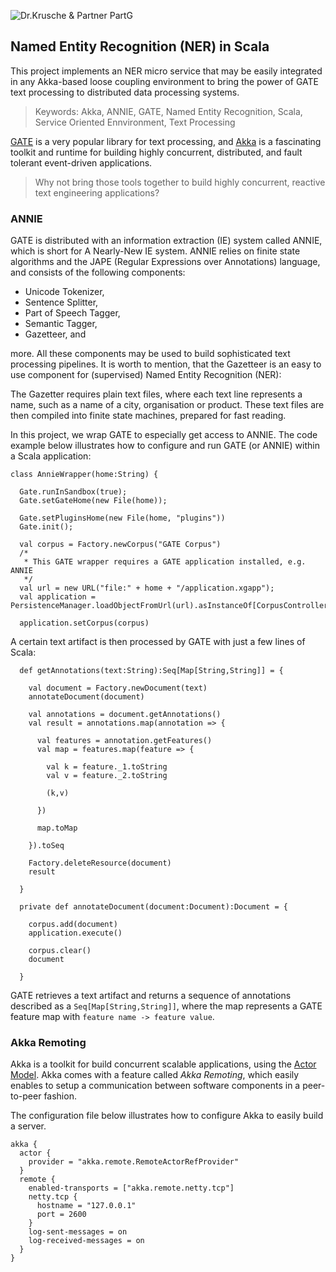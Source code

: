 ![Dr.Krusche & Partner PartG](https://raw.github.com/skrusche63/spark-elastic/master/images/dr-kruscheundpartner.png)

## Named Entity Recognition (NER) in Scala

This project implements an NER micro service that may be easily integrated in any Akka-based loose coupling environment to bring the power of GATE text processing to distributed data processing systems.

> Keywords: Akka, ANNIE, GATE, Named Entity Recognition, Scala, Service Oriented Ennvironment, Text Processing


[GATE](https://gate.ac.uk/) is a very popular library for text processing, and [Akka](http://akka.io/) is a fascinating toolkit and runtime for building highly concurrent, distributed, and fault tolerant event-driven applications.

> Why not bring those tools together to build highly concurrent, reactive text engineering applications?

### ANNIE

GATE is distributed with an information extraction (IE) system called ANNIE, which is short for A Nearly-New IE system. ANNIE relies on finite state algorithms and the JAPE (Regular Expressions over Annotations) language, and consists of the following components:

* Unicode Tokenizer,
* Sentence Splitter,
* Part of Speech Tagger,
* Semantic Tagger,
* Gazetteer, and

more. All these components may be used to build sophisticated text processing pipelines. It is worth to mention, that the Gazetteer is an easy to use component for (supervised) Named Entity Recognition (NER): 

The Gazetter requires plain text files, where each text line represents a name, such as a name of a city, organisation or product. These text files are then compiled into finite state machines, prepared for fast reading.


In this project, we wrap GATE to especially get access to ANNIE. The code example below illustrates how to configure and run GATE (or ANNIE) within a Scala application:
```
class AnnieWrapper(home:String) {

  Gate.runInSandbox(true);
  Gate.setGateHome(new File(home));
	   
  Gate.setPluginsHome(new File(home, "plugins"))
  Gate.init();

  val corpus = Factory.newCorpus("GATE Corpus")
  /*
   * This GATE wrapper requires a GATE application installed, e.g. ANNIE  
   */	   
  val url = new URL("file:" + home + "/application.xgapp");
  val application = PersistenceManager.loadObjectFromUrl(url).asInstanceOf[CorpusController]

  application.setCorpus(corpus)

```

A certain text artifact is then processed by GATE with just a few lines of Scala:
```
  def getAnnotations(text:String):Seq[Map[String,String]] = {

    val document = Factory.newDocument(text)
	annotateDocument(document) 

	val annotations = document.getAnnotations()
	val result = annotations.map(annotation => {
	     
	  val features = annotation.getFeatures()
	  val map = features.map(feature => {
	       
	    val k = feature._1.toString
	    val v = feature._2.toString
	       
	    (k,v)
	       
	  })
	     
	  map.toMap
	     
	}).toSeq

	Factory.deleteResource(document)
    result
    
  }

  private def annotateDocument(document:Document):Document = {
	   
    corpus.add(document)
    application.execute()
      
    corpus.clear()
    document
   
  }

```

GATE retrieves a text artifact and returns a sequence of annotations described as a `Seq[Map[String,String]]`, where the map represents a GATE feature map with `feature name -> feature value`.

### Akka Remoting

Akka is a toolkit for build concurrent scalable applications, using the [Actor Model](http://en.wikipedia.org/wiki/Actor_model). Akka comes with a feature called *Akka Remoting*, which easily enables to setup a communication between software components in a peer-to-peer fashion.



The configuration file below illustrates how to configure Akka to easily build a server.
```
akka {
  actor {
    provider = "akka.remote.RemoteActorRefProvider"
  }
  remote {
    enabled-transports = ["akka.remote.netty.tcp"]
    netty.tcp {
      hostname = "127.0.0.1"
      port = 2600
    }
    log-sent-messages = on
    log-received-messages = on
  }
}
```
